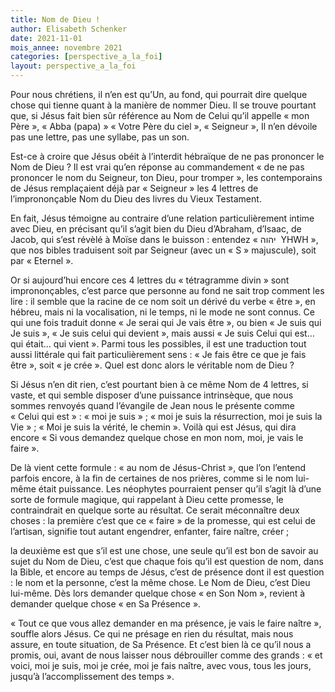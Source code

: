 ```yaml
---
title: Nom de Dieu !
author: Elisabeth Schenker
date: 2021-11-01
mois_annee: novembre 2021
categories: [perspective_a_la_foi]
layout: perspective_a_la_foi
---
```


Pour nous chrétiens, il n’en est qu’Un, au fond, qui pourrait dire quelque chose qui tienne quant à la manière de nommer Dieu. Il se trouve pourtant que, si Jésus fait
bien sûr référence au Nom de Celui qu’il appelle « mon Père », « Abba (papa) » « Votre Père du ciel », « Seigneur », Il n’en dévoile pas une lettre, pas une syllabe, pas
un son. 

Est-ce à croire que Jésus obéit à l’interdit hébraïque de ne pas prononcer le Nom de Dieu ? Il est vrai qu’en réponse au commandement « de ne pas prononcer le nom du Seigneur,
ton Dieu, pour tromper », les contemporains de Jésus remplaçaient déjà par « Seigneur » les 4 lettres de l’imprononçable Nom du Dieu des livres du Vieux Testament. 

En fait, Jésus témoigne au contraire d’une relation particulièrement intime avec Dieu, en précisant qu’il s’agit bien du Dieu d’Abraham, d’Isaac, de Jacob, qui s’est révèlé
à Moïse dans le buisson : entendez « יהוה  YHWH », que nos bibles traduisent soit par Seigneur (avec un « S » majuscule), soit par « Eternel ».

Or si aujourd’hui encore ces 4 lettres du « tétragramme divin » sont imprononçables, c’est parce que personne au fond ne sait trop comment les lire : il semble que la racine
de ce nom soit un dérivé du verbe « être », en hébreu, mais ni la vocalisation, ni le temps, ni le mode ne sont connus. Ce qui une fois traduit donne « Je serai qui Je vais être », ou bien « Je suis qui Je suis », « Je suis celui qui devient », mais aussi « Je suis Celui qui est… qui était… qui vient ». Parmi tous les possibles, il est une traduction tout aussi littérale qui fait particulièrement sens : « Je fais être ce que je fais être », soit « je crée ». 
Quel est donc alors le véritable nom de Dieu ? 

Si Jésus n’en dit rien, c’est pourtant bien à ce même Nom de 4 lettres, si vaste, et qui semble disposer d’une puissance intrinsèque, que nous sommes renvoyés quand l’évangile
de Jean nous le présente comme « Celui qui est » : « moi je suis » ; « moi je suis la résurrection, moi je suis la Vie » ; « Moi je suis la vérité, le chemin ». Voilà
qui est Jésus, qui dira encore « Si vous demandez quelque chose en mon nom, moi, je vais le faire ».

De là vient cette formule : « au nom de Jésus-Christ », que l’on l’entend parfois encore, à la fin de certaines de nos prières, comme si le nom lui-même était puissance. 
Les néophytes pourraient penser qu’il s’agit là d’une sorte de formule magique, qui rappelant à Dieu cette promesse, le contraindrait en quelque sorte au résultat. Ce
serait méconnaître deux choses : la première c’est que ce « faire » de la promesse, qui est celui de l’artisan, signifie tout autant engendrer, enfanter, faire naître,
créer ; 

la deuxième est que s’il est une chose, une seule qu’il est bon de savoir au sujet du Nom de Dieu, c’est que chaque fois qu’il est question de nom, dans la Bible, et encore
au temps de Jésus, c’est de présence dont il est question : le nom et la personne, c’est la même chose. Le Nom de Dieu, c’est Dieu lui-même. Dès lors demander quelque chose
« en Son Nom », revient à demander quelque chose « en Sa Présence ». 

« Tout ce que vous allez demander en ma présence, je vais le faire naître », souffle alors Jésus. Ce qui ne présage en rien du résultat, mais nous assure, 
en toute situation, de Sa Présence. Et c’est bien là ce qu’il nous a promis, oui, avant de nous laisser nous débrouiller comme des grands : « et voici, moi je suis, 
moi je crée, moi je fais naître, avec vous, tous les jours, jusqu’à l’accomplissement des temps ».

